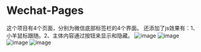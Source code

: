# Wechat-Pages
这个项目有4个页面，分别为微信底部标签栏的4个界面。
还添加了js效果有：1、小羊鼠标跟随。2、主体内容通过按钮来显示和隐藏。
![image](https://user-images.githubusercontent.com/107972774/174944386-f7e5a584-6d86-4da5-9867-a6341bcfedd0.png)
![image](https://user-images.githubusercontent.com/107972774/174944457-c3c40428-e2cf-43fe-a896-955234c69710.png)
![image](https://user-images.githubusercontent.com/107972774/174944494-87c784cd-a138-46b7-8a2d-04b8829c59b1.png)
![image](https://user-images.githubusercontent.com/107972774/174944525-30759655-e0d9-4840-b938-a68491d5ffd3.png)
